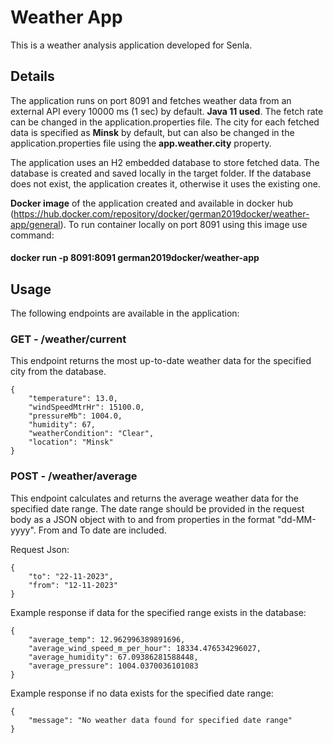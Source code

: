 # Weather App


This is a weather analysis application developed for Senla.


## Details
The application runs on port 8091 and fetches weather data from an external API every 10000 ms (1 sec) by default. **Java 11 used**.
The fetch rate can be changed in the application.properties file. 
The city for each fetched data is specified as **Minsk** by default, but can also be changed in the application.properties file using the **app.weather.city** property.


The application uses an H2 embedded database to store fetched data. The database is created and saved locally in the target folder. If the database does not exist, the application creates it, otherwise it uses the existing one.

**Docker image** of the application created and available in docker hub (https://hub.docker.com/repository/docker/german2019docker/weather-app/general).
To run container locally on port 8091 using this image use command: 
#### docker run -p 8091:8091 german2019docker/weather-app

## Usage

The following endpoints are available in the application:
### GET - /weather/current
This endpoint returns the most up-to-date weather data for the specified city from the database.
```
{
    "temperature": 13.0,
    "windSpeedMtrHr": 15100.0,
    "pressureMb": 1004.0,
    "humidity": 67,
    "weatherCondition": "Clear",
    "location": "Minsk"
}
```

### POST - /weather/average

This endpoint calculates and returns the average weather data for the specified date range.
The date range should be provided in the request body as a JSON object with to and from properties in the format "dd-MM-yyyy". 
From and To date are included.


Request Json:
```
{
    "to": "22-11-2023",
    "from": "12-11-2023"
}
```
Example response if data for the specified range exists in the database:
```
{
    "average_temp": 12.962996389891696,
    "average_wind_speed_m_per_hour": 18334.476534296027,
    "average_humidity": 67.09386281588448,
    "average_pressure": 1004.0370036101083
}
```

Example response if no data exists for the specified date range:
```
{
    "message": "No weather data found for specified date range"
}
```
